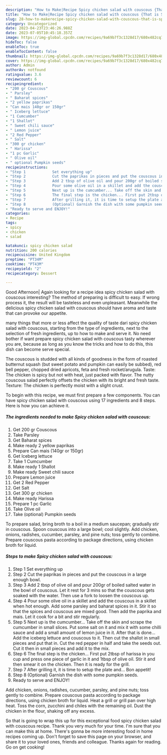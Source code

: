 ```yaml
---
description: "How to Make|Recipe Spicy chicken salad with couscous {That is Special"
title: "How to Make|Recipe Spicy chicken salad with couscous {That is Special"
slug: 28-how-to-makerecipe-spicy-chicken-salad-with-couscous-that-is-special
category: Uncategorized
date: 2023-04-23T23:46:26.988Z
date: 2023-07-05T10:45:18.357Z
image: https://img-global.cpcdn.com/recipes/9a69b7f3c1328d17/680x482cq70/spicy-chicken-salad-with-couscous-recipe-main-photo.jpg
hideToc: false
enableToc: true
enableTocContent: false
thumbnail: https://img-global.cpcdn.com/recipes/9a69b7f3c1328d17/680x482cq70/spicy-chicken-salad-with-couscous-recipe-main-photo.jpg
cover: https://img-global.cpcdn.com/recipes/9a69b7f3c1328d17/680x482cq70/spicy-chicken-salad-with-couscous-recipe-main-photo.jpg
author: Admin
authorAv: notfound
ratingvalue: 3.6
reviewcount: 6
recipeingredient:
- "200 gr Couscous"
- " Parsley"
- " Baharat spices"
- "2 yellow paprikas"
- "Can mais 140gr or 150gr"
- " Iceberg lettuce"
- "1 Cumcumber"
- "1 Shallot"
- " Sweet chili sauce"
- " Lemon juice"
- "2 Red Pepper"
- " Salt"
- "300 gr chicken"
- " Harissa"
- "1 pc Garlic"
- " Olive oil"
- " optional Pumpkin seeds"
recipeinstructions:
- "Step 1            Set everything up"
- "Step 2            Cut the paprikas in pieces and put the couscous in a large enough bowl."
- "Step 3            Add 2 tbsp of olive oil and pour 200gr of boiled salted water in the bowl of couscous. Let it rest for 3 mins so that the couscous gets soaked with the water. Then use a fork to loosen the couscous up."
- "Step 4            Pour some olive oil in a skillet and add the couscous in a skillet when hot enough. Add some parsley and baharat spices in it. Stir it so that the spices and couscous are mixed good. Then add the paprika and mais. Let it cook for a bit and stir regularly."
- "Step 5            Next up is the cumcumber... Take off the skin and scrape the cumcumber in small slices. Put some salt on it and mix it with some chilli sauce and add a small amount of lemon juice in it. After that is done... Add the iceberg lettuce and couscous to it. Then cut the shallot in small pieces and put that in. Cut the red pepper in half and take the seeds out. Cut it then in small pieces and add it to the mix."
- "Step 6            The final step is the chicken... First put 2tbsp of harissa in you cup and press one piece of garlic in it and 1tbsp of olive oil. Stir it and then smear it on the chicken. Then it is ready for the grill."
- "Step 7            After grilling it, it is time to setup the plate and... Bon appetit!"
- "Step 8            (Optional) Garnish the dish with some pumpkin seeds."
- "Ready to serve and ENJOY!"
categories:
- Recipe
tags:
- spicy
- chicken
- salad

katakunci: spicy chicken salad 
nutrition: 200 calories
recipecuisine: United Kingdom
preptime: "PT34M"
cooktime: "PT43M"
recipeyield: "2"
recipecategory: Dessert

---
```



Good Afternoon| Again looking for a recipe idea spicy chicken salad with couscous interesting? The method of preparing is difficult to easy. If wrong process it, the result will be tasteless and even unpleasant. Meanwhile the delicious spicy chicken salad with couscous should have aroma and taste that can provoke our appetite.






many things that more or less affect the quality of taste dari spicy chicken salad with couscous, starting from the type of ingredients, next to the selection of fresh ingredients, up to how to make and serve it. No need bother if want prepare spicy chicken salad with couscous tasty wherever you are, because as long as you know the tricks and how to do this, this dish can become serve special.


The couscous is studded with all kinds of goodness in the form of roasted butternut squash (but sweet potato and pumpkin can easily be subbed), red bell pepper, chopped dried apricots, feta and fresh rocket/arugula. Taste: The chicken is spicy but not with heat, just packed with flavor. The nutty couscous salad perfectly offsets the chicken with its bright and fresh taste. Texture: The chicken is perfectly moist with a slight crust.


To begin with this recipe, we must first prepare a few components. You can have spicy chicken salad with couscous using 17 ingredients and 8 steps. Here is how you can achieve it.

<!--inarticleads1-->

##### The ingredients needed to make Spicy chicken salad with couscous:

1. Get 200 gr Couscous
1. Take  Parsley
1. Get  Baharat spices
1. Make ready 2 yellow paprikas
1. Prepare Can mais (140gr or 150gr)
1. Get  Iceberg lettuce
1. Take 1 Cumcumber
1. Make ready 1 Shallot
1. Make ready  Sweet chili sauce
1. Prepare  Lemon juice
1. Get 2 Red Pepper
1. Get  Salt
1. Get 300 gr chicken
1. Make ready  Harissa
1. Prepare 1 pc Garlic
1. Take  Olive oil
1. Take  (optional) Pumpkin seeds


To prepare salad, bring broth to a boil in a medium saucepan; gradually stir in couscous. Spoon couscous into a large bowl; cool slightly. Add chicken, onions, radishes, cucumber, parsley, and pine nuts; toss gently to combine. Prepare couscous pasta according to package directions, using chicken broth for liquid. 

<!--inarticleads2-->

##### Steps to make Spicy chicken salad with couscous:

1. Step 1            Set everything up
1. Step 2            Cut the paprikas in pieces and put the couscous in a large enough bowl.
1. Step 3            Add 2 tbsp of olive oil and pour 200gr of boiled salted water in the bowl of couscous. Let it rest for 3 mins so that the couscous gets soaked with the water. Then use a fork to loosen the couscous up.
1. Step 4            Pour some olive oil in a skillet and add the couscous in a skillet when hot enough. Add some parsley and baharat spices in it. Stir it so that the spices and couscous are mixed good. Then add the paprika and mais. Let it cook for a bit and stir regularly.
1. Step 5            Next up is the cumcumber... Take off the skin and scrape the cumcumber in small slices. Put some salt on it and mix it with some chilli sauce and add a small amount of lemon juice in it. After that is done... Add the iceberg lettuce and couscous to it. Then cut the shallot in small pieces and put that in. Cut the red pepper in half and take the seeds out. Cut it then in small pieces and add it to the mix.
1. Step 6            The final step is the chicken... First put 2tbsp of harissa in you cup and press one piece of garlic in it and 1tbsp of olive oil. Stir it and then smear it on the chicken. Then it is ready for the grill.
1. Step 7            After grilling it, it is time to setup the plate and... Bon appetit!
1. Step 8            (Optional) Garnish the dish with some pumpkin seeds.
1. Ready to serve and ENJOY!

Add chicken, onions, radishes, cucumber, parsley, and pine nuts; toss gently to combine. Prepare couscous pasta according to package directions, using chicken broth for liquid. Heat a grill or grill pan over high heat. Toss the corn, zucchini and chiles with the remaining oil. Dust the chicken in the flour, shaking off any excess. 

So that is going to wrap this up for this exceptional food spicy chicken salad with couscous recipe. Thank you very much for your time. I'm sure that you can make this at home. There's gonna be more interesting food in home recipes coming up. Don't forget to save this page on your browser, and share it to your loved ones, friends and colleague. Thanks again for reading. Go on get cooking!
